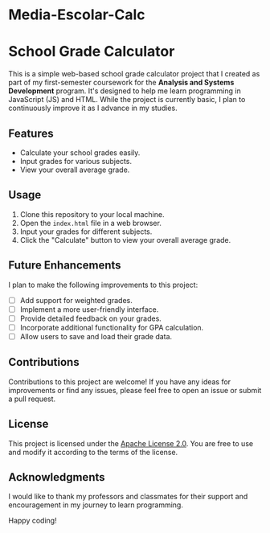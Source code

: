 # Media-Escolar-Calc
# School Grade Calculator


This is a simple web-based school grade calculator project that I created as part of my first-semester coursework for the **Analysis and Systems Development** program. It's designed to help me learn programming in JavaScript (JS) and HTML. While the project is currently basic, I plan to continuously improve it as I advance in my studies.

## Features

- Calculate your school grades easily.
- Input grades for various subjects.
- View your overall average grade.

## Usage

1. Clone this repository to your local machine.
2. Open the `index.html` file in a web browser.
3. Input your grades for different subjects.
4. Click the "Calculate" button to view your overall average grade.

## Future Enhancements

I plan to make the following improvements to this project:

- [ ] Add support for weighted grades.
- [ ] Implement a more user-friendly interface.
- [ ] Provide detailed feedback on your grades.
- [ ] Incorporate additional functionality for GPA calculation.
- [ ] Allow users to save and load their grade data.

## Contributions

Contributions to this project are welcome! If you have any ideas for improvements or find any issues, please feel free to open an issue or submit a pull request.

## License

This project is licensed under the [Apache License 2.0](LICENSE). You are free to use and modify it according to the terms of the license.

## Acknowledgments

I would like to thank my professors and classmates for their support and encouragement in my journey to learn programming.

Happy coding!


